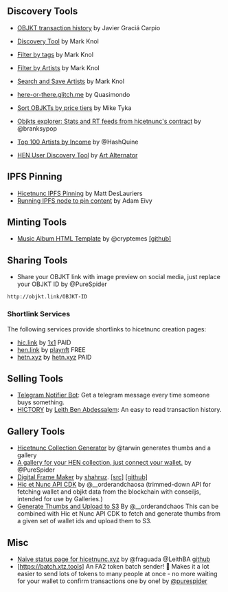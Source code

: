 ## Discovery Tools

* [OBJKT transaction history](https://hicetnunc.xyz/objkt/46415) by Javier Graciá Carpio

* [Discovery Tool](https://projects.stroep.nl/hicetnunc/#discover) by Mark Knol

* [Filter by tags](https://projects.stroep.nl/hicetnunc/#tags) by Mark Knol

* [Filter by Artists](https://projects.stroep.nl/hicetnunc/#artists) by Mark Knol

* [Search and Save Artists](https://projects.stroep.nl/hicetnunc/#artists) by Mark Knol

* [here-or-there.glitch.me](https://here-or-there.glitch.me/) by Quasimondo

* [Sort OBJKTs by price tiers](https://hicetnunc.miketyka.com) by Mike Tyka

* [Objkts explorer: Stats and RT feeds from hicetnunc's contract](https://objkts.xyz/) by @branksypop

* [Top 100 Artists by Income](https://hashquine.github.io/hicetnunc/artists-by-income-3/index.html) by @HashQuine

* [HEN User Discovery Tool](https://karengin.com/hen/#tz1ZuRLk8zSwHB9T9FzDQqsiryXprLrH5xF2) by [Art Alternator](https://twitter.com/aalternator) 


## IPFS Pinning

* [Hicetnunc IPFS Pinning](https://gist.github.com/mattdesl/47f4ea12ea131eed8401bdacf95a1f47) by Matt DesLauriers
* [Running IPFS node to pin content](https://twitter.com/antic/status/1374417104489697283?s=20) by Adam Eivy

## Minting Tools
* [Music Album HTML Template](https://www.hicetnunc.xyz/objkt/25359) by @cryptemes [[github]](https://github.com/EMES77/HEN_MusicAlbum_Template/releases/download/v2.0/CRYPTEMES_HEN_MusicAlbum_Template.zip)

## Sharing Tools
* Share your OBJKT link with image preview on social media, just replace your OBJKT ID by @PureSpider

```http://objkt.link/OBJKT-ID```

### Shortlink Services
The following services provide shortlinks to hicetnunc creation pages:
* [hic.link](https://hic.link) by [1x1](https://twitter.com/1x1_NFT) PAID
* [hen.link](https://hen.link/) by [playnft](https://twitter.com/playnft) FREE
* [hetn.xyz](https://hetn.xyz) by [hetn.xyz](https://hetn.xyz) PAID

## Selling Tools
* [Telegram Notifier Bot](https://tzsnt.fr/): Get a telegram message every time someone buys something.
* [HICTORY](https://hictory.glitch.me/#tz2HwP1JKEjEy4H8RxPMkoHWuSzUWZsRSC3R) by [Leith Ben Abdessalem](https://twitter.com/LeithBA): An easy to read transaction history.

## Gallery Tools

* [Hicetnunc Collection Generator](https://github.com/tarwin/hicetnunc-collection-generator) by @tarwin generates thumbs and a gallery
* [A gallery for your HEN collection, just connect your wallet.](https://hen-gallery.herokuapp.com/) by @PureSpider
* [Digital Frame Maker](https://primitive-objkts.gimmix.org/) by [shahruz](https://github.com/shahruz). [[src]](https://github.com/gimmix-org/primitive-objkts) [[github]](https://github.com/gimmix-org/primitive-objkts)
* [Hic et Nunc API CDK](https://github.com/OrderAndCh4oS/hicetnunc-api-cdk) by @__orderandchaosa (trimmed-down API for fetching wallet and objkt data from the blockchain with conseiljs, intended for use by Galleries.)
* [Generate Thumbs and Upload to S3](https://github.com/OrderAndCh4oS/hicetnunc-generate-thumbs-and-upload-to-s3) By @__orderandchaos
This can be combined with Hic et Nunc API CDK to fetch and generate thumbs from a given set of wallet ids and upload them to S3. 

## Misc
* [Naive status page for hicetnunc.xyz](https://hicetnuncstatus.herokuapp.com/) by @fraguada @LeithBA [github](https://github.com/fraguada/hicetnuncstatus)
* [https://batch.xtz.tools] An FA2 token batch sender! 🥳 Makes it a lot easier to send lots of tokens to many people at once - no more waiting for your wallet to confirm transactions one by one! by [@purespider](https://twitter.com/PureSpider/status/1391784668601651200?s=19)